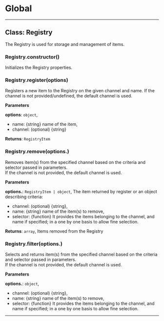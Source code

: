 # Global





* * *

## Class: Registry
The Registry is used for storage and management of items.

### Registry.constructor() 

Initializes the Registry properties.


### Registry.register(options) 

Registers a new item to the Registry on the given channel and name.If the channel is not provided/undefined, the default channel is used.

**Parameters**

**options**: `object`, <br/> - name: {string} name of the item,<br/> - channel: (optional) {string}

**Returns**: `RegistryItem`

### Registry.remove(options.) 

Removes item(s) from the specified channel based on the criteria and selector passed in parameters.<br>If the channel is not provided, the default channel is used.

**Parameters**

**options.**: `RegistryItem | object`, The item returned by register or an object describing criteria:<br> - channel: (optional) {string},                                     <br/> - name: {string} name of the item(s) to remove,                       <br/> - selector: {function} It provides the items belonging to the channel, and name if specified; in a one by one basis to allow fine selection.

**Returns**: `array`, Items removed from the Registry

### Registry.filter(options.) 

Selects and returns item(s) from the specified channel based on the criteria and selector passed in parameters.<br>If the channel is not provided, the default channel is used.

**Parameters**

**options.**: `object`, <br> - channel: (optional) {string},                 <br/> - name: {string} name of the item(s) to remove, <br/> - selector: {function} It provides the items belonging to the channel, and name if specified; in a one by one basis to allow fine selection.




* * *










